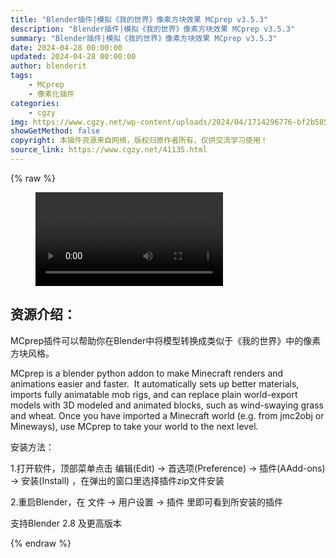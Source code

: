 ```yaml
---
title: "Blender插件|模拟《我的世界》像素方块效果 MCprep v3.5.3"
description: "Blender插件|模拟《我的世界》像素方块效果 MCprep v3.5.3"
summary: "Blender插件|模拟《我的世界》像素方块效果 MCprep v3.5.3"
date: 2024-04-28 00:00:00
updated: 2024-04-28 00:00:00
author: blenderit
tags: 
    - MCprep
    - 像素化插件
categories:
    - cgzy
img: https://www.cgzy.net/wp-content/uploads/2024/04/1714296776-bf2b585aaeb7a04.webp
showGetMethod: false
copyright: 本插件资源来自网络，版权归原作者所有，仅供交流学习使用！
source_link: https://www.cgzy.net/41135.html
---
```


{% raw %}
<figure class="wp-block-video aligncenter"><video controls src="http://cloud.video.taobao.com/play/u/null/p/1/e/6/t/1/460243902639.mp4"></video></figure><div class="wp-block-pandastudio-title"><div class="title_style_01"><h2 id="h2-0">资源介绍：</h2></div></div><p class="is-style-text-indent-2em">MCprep插件可以帮助你在Blender中将模型转换成类似于《我的世界》中的像素方块风格。</p><p>MCprep is a blender python addon to make Minecraft renders and animations easier and faster.  It automatically sets up better materials, imports fully animatable mob rigs, and can replace plain world-export models with 3D modeled and animated blocks, such as wind-swaying grass and wheat. Once you have imported a Minecraft world (e.g. from jmc2obj or Mineways), use MCprep to take your world to the next level.</p><div class="wp-block-pandastudio-title"><div class="title_style_01"><p>安装方法：</p></div></div><p>1.打开软件，顶部菜单点击 编辑(Edit) → 首选项(Preference) → 插件(AAdd-ons) → 安装(Install) ，在弹出的窗口里选择插件zip文件安装</p><p>2.重启Blender，在 文件 → 用户设置 → 插件 里即可看到所安装的插件</p><div class="wp-block-pandastudio-tips"><div class="tip success "><p>支持Blender 2.8 及更高版本</p>
</div></div>
<div style="display: none">cgzy</div>
{% endraw %}